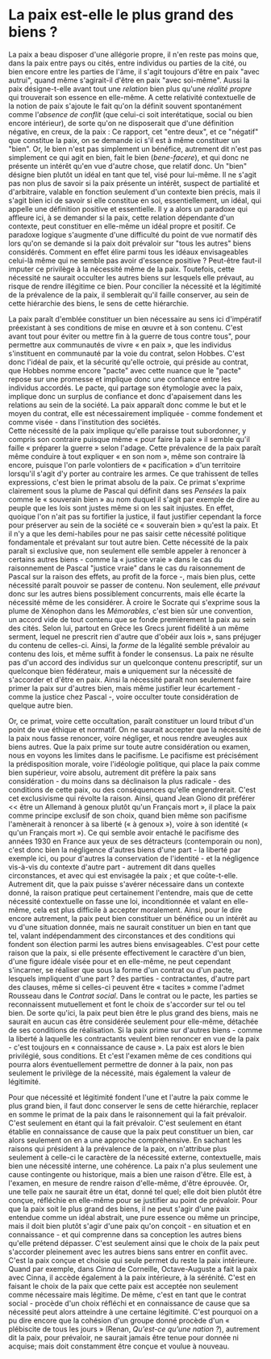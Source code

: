 # La paix est-elle le plus grand des biens ?

La paix a beau disposer d'une allégorie propre, il n'en reste pas moins que, dans la paix entre pays ou cités, entre individus ou parties de la cité, ou bien encore entre les parties de l'âme, il s'agit toujours d'être en paix "avec autrui", quand même s'agirait-il d'être en paix "avec soi-même". Aussi la paix désigne-t-elle avant tout une *relation* bien plus qu'une *réalité propre* qui trouverait son essence en elle-même. A cette relativité contextuelle de la notion de paix s'ajoute le fait qu'on la définit souvent spontanément comme l'*absence* *de conflit* (que celui-ci soit interétatique, social ou bien encore intérieur), de sorte qu'on ne disposerait que d'une définition négative, en creux, de la paix : Ce rapport, cet "entre deux", et ce "négatif" que constitue la paix, on se demande ici s'il est à même constituer un "bien". Or, le bien n'est pas simplement un bénéfice, autrement dit n'est pas simplement ce qui agit en bien, fait le bien (*bene-facere*), et qui donc ne présente un intérêt qu'en vue d'autre chose, que relatif donc. Un "bien" désigne bien plutôt un idéal en tant que tel, visé pour lui-même. Il ne s'agit pas non plus de savoir si la paix présente un intérêt, suspect de partialité et d'arbitraire, valable en fonction seulement d'un contexte bien précis, mais il s'agit bien ici de savoir si elle constitue en soi, essentiellement, un idéal, qui appelle une définition positive et essentielle. Il y a alors un paradoxe qui affleure ici, à se demander si la paix, cette relation dépendante d'un contexte, peut constituer en elle-même un idéal propre et positif. Ce paradoxe logique s'augmente d'une difficulté du point de vue normatif dès lors qu'on se demande si la paix doit prévaloir sur "tous les autres" biens considérés. Comment en effet élire parmi tous les idéaux envisageables celui-là même qui ne semble pas avoir d'essence positive ? Peut-être faut-il imputer ce privilège à la nécessité même de la paix. Toutefois, cette nécessité ne saurait occulter les autres biens sur lesquels elle prévaut, au risque de rendre illégitime ce bien. Pour concilier la nécessité et la légitimité de la prévalence de la paix, il semblerait qu'il faille conserver, au sein de cette hiérarchie des biens, le sens de cette hiérarchie.

La paix paraît d'emblée constituer un bien nécessaire au sens ici d'impératif préexistant à ses conditions de mise en œuvre et à son contenu. C'est avant tout pour éviter ou mettre fin à la guerre de tous contre tous", pour permettre aux communautés de vivre « en paix », que les individus s'instituent en communauté par la voie du contrat, selon Hobbes. C'est donc l'idéal de paix, et la sécurité qu'elle octroie, qui préside au contrat, que Hobbes nomme encore "pacte" avec cette nuance que le "pacte" repose sur une promesse et implique donc une confiance entre les individus accordés. Le pacte, qui partage son étymologie avec la paix, implique donc un surplus de confiance et donc d'apaisement dans les relations au sein de la société. La paix apparaît donc comme le but et le moyen du contrat, elle est nécessairement impliquée \- comme fondement et comme visée \- dans l'institution des sociétés.  
Cette nécessité de la paix implique qu'elle paraisse tout subordonner, y compris son contraire puisque même « pour faire la paix » il semble qu'il faille « préparer la guerre » selon l'adage. Cette prévalence de la paix paraît même conduire à tout expliquer « en son nom », même son contraire là encore, puisque l'on parle volontiers de « pacification » d'un territoire lorsqu'il s'agit d'y porter au contraire les armes. Ce que trahissent de telles expressions, c'est bien le primat absolu de la paix. Ce primat s'exprime clairement sous la plume de Pascal qui définit dans ses *Pensées* la paix comme le « souverain bien » au nom duquel il s'agit par exemple de dire au peuple que les lois sont justes même si on les sait injustes. En effet, quoique l'on n'ait pas su fortifier la justice, il faut justifier cependant la force pour préserver au sein de la société ce « souverain bien » qu'est la paix. Et il n'y a que les demi-habiles pour ne pas saisir cette nécessité politique fondamentale et prévalant sur tout autre bien. Cette nécessité de la paix paraît si exclusive que, non seulement elle semble appeler à renoncer à certains autres biens \- comme la « justice vraie » dans le cas du raisonnement de Pascal "justice vraie" dans le cas du raisonnement de Pascal sur la raison des effets, au profit de la force \-, mais bien plus, cette nécessité paraît pouvoir se passer de contenu. Non seulement, elle *prévaut* donc sur les autres biens possiblement concurrents, mais elle écarte la nécessité même de les considérer. À croire le Socrate qui s'exprime sous la plume de Xénophon dans les *Mémorables*, c'est bien sûr une convention, un accord vide de tout contenu que se fonde premièrement la paix au sein des cités. Selon lui, partout en Grèce les Grecs jurent fidélité à un même serment, lequel ne prescrit rien d'autre que d'obéir aux lois », sans préjuger du contenu de celles-ci. Ainsi, la *forme* de la légalité semble prévaloir au contenu des lois, et même suffit à fonder le consensus. La paix ne résulte pas d'un accord des individus sur un quelconque contenu prescriptif, sur un quelconque bien fédérateur, mais ~~a~~ uniquement sur la nécessité de s'accorder et d'être en paix. Ainsi la nécessité paraît non seulement faire primer la paix sur d'autres bien, mais même justifier leur écartement \- comme la justice chez Pascal \-, voire occulter toute considération de quelque autre bien.

Or, ce primat, voire cette occultation, paraît constituer un lourd tribut d'un point de vue éthique et normatif. On ne saurait accepter que la nécessité de la paix nous fasse renoncer, voire négliger, et nous rendre aveugles aux biens autres. Que la paix prime sur toute autre considération ou examen, nous en voyons les limites dans le pacifisme. Le pacifisme est précisément la prédisposition morale, voire l'idéologie politique, qui place la paix comme bien supérieur, voire absolu, autrement dit préfère la paix sans considération \- du moins dans sa déclinaison la plus radicale \- des conditions de cette paix, ou des conséquences qu'elle engendrerait. C'est cet exclusivisme qui révolte la raison. Ainsi, quand Jean Giono dit préférer \<\< être un Allemand à genoux plutôt qu'un Français mort », il place la paix comme principe exclusif de son choix, quand bien même son pacifisme l'amènerait à renoncer à sa liberté (« à genoux »), voire à son identité (« qu'un Français mort »). Ce qui semble avoir entaché le pacifisme des années 1930 en France aux yeux de ses détracteurs (contemporain ou non), c'est donc bien la négligence d'autres biens d'une part \- la liberté par exemple ici, ou pour d'autres la conservation de l'identité \- et la négligence vis-à-vis du contexte d'autre part \- autrement dit dans quelles circonstances, et avec qui est envisagée la paix ; et que coûte-t-elle. Autrement dit, que la paix puisse s'avérer nécessaire dans un contexte donné, la raison pratique peut certainement l'entendre, mais que de cette nécessité contextuelle on fasse une loi, inconditionnée et valant en elle-même, cela est plus difficile à accepter moralement. Ainsi, pour le dire encore autrement, la paix peut bien constituer un bénéfice ou un intérêt au vu d'une situation donnée, mais ne saurait constituer un bien en tant que tel, valant indépendamment des circonstances et des conditions qui fondent son élection parmi les autres biens envisageables. C'est pour cette raison que la paix, si elle présente effectivement le caractère d'un bien, d'une figure idéale visée pour et en elle-même, ne peut cependant s'incarner, se réaliser que sous la forme d'un contrat ou d'un pacte, lesquels impliquent d'une part ? des parties \- contractantes, d'autre part des clauses, même si celles-ci peuvent être « tacites » comme l'admet Rousseau dans le *Contrat* *social*. Dans le contrat ou le pacte, les parties se reconnaissent mutuellement et font le choix de s'accorder sur tel ou tel bien. De sorte qu'ici, la paix peut bien être le plus grand des biens, mais ne saurait en aucun cas être considérée seulement pour elle-même, détachée de ses conditions de réalisation. Si la paix prime sur d'autres biens \- comme la liberté à laquelle les contractants veulent bien renoncer en vue de la paix \- c'est toujours en « connaissance de cause ». La paix est alors le bien privilégié, sous conditions. Et c'est l'examen même de ces conditions qui pourra alors éventuellement permettre de donner à la paix, non pas seulement le privilège de la nécessité, mais également la valeur de légitimité.

Pour que nécessité et légitimité fondent l'une et l'autre la paix comme le plus grand bien, il faut donc conserver le sens de cette hiérarchie, replacer en somme le primat de la paix dans le raisonnement qui la fait prévaloir. C'est seulement en étant qui la fait prévaloir. C'est seulement en étant établie en connaissance de cause que la paix peut constituer un bien, car alors seulement on en a une approche compréhensive. En sachant les raisons qui président à la prévalence de la paix, on n'attribue plus seulement à celle-ci le caractère de la nécessité externe, contextuelle, mais bien une nécessité interne, une cohérence. La paix n'a plus seulement une cause contingente ou historique, mais a bien une raison d'être. Elle est, à l'examen, en mesure de rendre raison d'elle-même, d'être éprouvée. Or, une telle paix ne saurait être un état, donné tel quel; elle doit bien plutôt être conçue, réfléchie en elle-même pour se justifier au point de prévaloir. Pour que la paix soit le plus grand des biens, il ne peut s'agir d'une paix entendue comme un idéal abstrait, une pure essence ou même un principe, mais il doit bien plutôt s'agir d'une paix qu'on conçoit \- en situation et en connaissance \- et qui comprenne dans sa conception les autres biens qu'elle prétend dépasser. C'est seulement ainsi que le choix de la paix peut s'accorder pleinement avec les autres biens sans entrer en conflit avec. C'est la paix conçue et choisie qui seule permet du reste la paix intérieure. Quand par exemple, dans *Cinna* de Corneille, Octave-Auguste a fait la paix avec Cinna, il accède également à la paix intérieure, à la sérénité. C'est en faisant le choix de la paix que cette paix est acceptée non seulement comme nécessaire mais légitime. De même, c'est en tant que le contrat social \- procède d'un choix réfléchi et en connaissance de cause que sa nécessité peut alors atteindre à une certaine légitimité. C'est pourquoi on a pu dire encore que la cohésion d'un groupe donné procède d'un « plébiscite de tous les jours » (Renan, *Qu'est-ce* *qu'une nation ?*), autrement dit la paix, pour prévaloir, ne saurait jamais être tenue pour donnée ni acquise; mais doit constamment être conçue et voulue à nouveau.